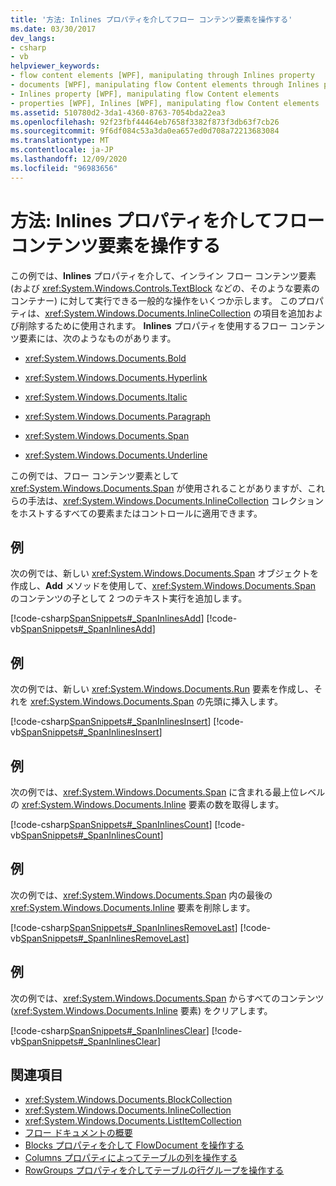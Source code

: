 ```yaml
---
title: '方法: Inlines プロパティを介してフロー コンテンツ要素を操作する'
ms.date: 03/30/2017
dev_langs:
- csharp
- vb
helpviewer_keywords:
- flow content elements [WPF], manipulating through Inlines property
- documents [WPF], manipulating flow Content elements through Inlines property
- Inlines property [WPF], manipulating flow Content elements
- properties [WPF], Inlines [WPF], manipulating flow Content elements
ms.assetid: 510780d2-3da1-4360-8763-7054bda22ea3
ms.openlocfilehash: 92f23fbf44464eb7658f3382f873f3db63f7cb26
ms.sourcegitcommit: 9f6df084c53a3da0ea657ed0d708a72213683084
ms.translationtype: MT
ms.contentlocale: ja-JP
ms.lasthandoff: 12/09/2020
ms.locfileid: "96983656"
---
```

# <a name="how-to-manipulate-flow-content-elements-through-the-inlines-property"></a>方法: Inlines プロパティを介してフロー コンテンツ要素を操作する
この例では、**Inlines** プロパティを介して、インライン フロー コンテンツ要素 (および <xref:System.Windows.Controls.TextBlock> などの、そのような要素のコンテナー) に対して実行できる一般的な操作をいくつか示します。 このプロパティは、<xref:System.Windows.Documents.InlineCollection> の項目を追加および削除するために使用されます。 **Inlines** プロパティを使用するフロー コンテンツ要素には、次のようなものがあります。  
  
- <xref:System.Windows.Documents.Bold>  
  
- <xref:System.Windows.Documents.Hyperlink>  
  
- <xref:System.Windows.Documents.Italic>  
  
- <xref:System.Windows.Documents.Paragraph>  
  
- <xref:System.Windows.Documents.Span>  
  
- <xref:System.Windows.Documents.Underline>  
  
 この例では、フロー コンテンツ要素として <xref:System.Windows.Documents.Span> が使用されることがありますが、これらの手法は、<xref:System.Windows.Documents.InlineCollection> コレクションをホストするすべての要素またはコントロールに適用できます。  
  
## <a name="example"></a>例  
 次の例では、新しい <xref:System.Windows.Documents.Span> オブジェクトを作成し、**Add** メソッドを使用して、<xref:System.Windows.Documents.Span> のコンテンツの子として 2 つのテキスト実行を追加します。  
  
 [!code-csharp[SpanSnippets#_SpanInlinesAdd](~/samples/snippets/csharp/VS_Snippets_Wpf/SpanSnippets/CSharp/Window1.xaml.cs#_spaninlinesadd)]
 [!code-vb[SpanSnippets#_SpanInlinesAdd](~/samples/snippets/visualbasic/VS_Snippets_Wpf/SpanSnippets/visualbasic/window1.xaml.vb#_spaninlinesadd)]  
  
## <a name="example"></a>例  
 次の例では、新しい <xref:System.Windows.Documents.Run> 要素を作成し、それを <xref:System.Windows.Documents.Span> の先頭に挿入します。  
  
 [!code-csharp[SpanSnippets#_SpanInlinesInsert](~/samples/snippets/csharp/VS_Snippets_Wpf/SpanSnippets/CSharp/Window1.xaml.cs#_spaninlinesinsert)]
 [!code-vb[SpanSnippets#_SpanInlinesInsert](~/samples/snippets/visualbasic/VS_Snippets_Wpf/SpanSnippets/visualbasic/window1.xaml.vb#_spaninlinesinsert)]  
  
## <a name="example"></a>例  
 次の例では、<xref:System.Windows.Documents.Span> に含まれる最上位レベルの <xref:System.Windows.Documents.Inline> 要素の数を取得します。  
  
 [!code-csharp[SpanSnippets#_SpanInlinesCount](~/samples/snippets/csharp/VS_Snippets_Wpf/SpanSnippets/CSharp/Window1.xaml.cs#_spaninlinescount)]
 [!code-vb[SpanSnippets#_SpanInlinesCount](~/samples/snippets/visualbasic/VS_Snippets_Wpf/SpanSnippets/visualbasic/window1.xaml.vb#_spaninlinescount)]  
  
## <a name="example"></a>例  
 次の例では、<xref:System.Windows.Documents.Span> 内の最後の <xref:System.Windows.Documents.Inline> 要素を削除します。  
  
 [!code-csharp[SpanSnippets#_SpanInlinesRemoveLast](~/samples/snippets/csharp/VS_Snippets_Wpf/SpanSnippets/CSharp/Window1.xaml.cs#_spaninlinesremovelast)]
 [!code-vb[SpanSnippets#_SpanInlinesRemoveLast](~/samples/snippets/visualbasic/VS_Snippets_Wpf/SpanSnippets/visualbasic/window1.xaml.vb#_spaninlinesremovelast)]  
  
## <a name="example"></a>例  
 次の例では、<xref:System.Windows.Documents.Span> からすべてのコンテンツ (<xref:System.Windows.Documents.Inline> 要素) をクリアします。  
  
 [!code-csharp[SpanSnippets#_SpanInlinesClear](~/samples/snippets/csharp/VS_Snippets_Wpf/SpanSnippets/CSharp/Window1.xaml.cs#_spaninlinesclear)]
 [!code-vb[SpanSnippets#_SpanInlinesClear](~/samples/snippets/visualbasic/VS_Snippets_Wpf/SpanSnippets/visualbasic/window1.xaml.vb#_spaninlinesclear)]  
  
## <a name="see-also"></a>関連項目

- <xref:System.Windows.Documents.BlockCollection>
- <xref:System.Windows.Documents.InlineCollection>
- <xref:System.Windows.Documents.ListItemCollection>
- [フロー ドキュメントの概要](flow-document-overview.md)
- [Blocks プロパティを介して FlowDocument を操作する](how-to-manipulate-a-flowdocument-through-the-blocks-property.md)
- [Columns プロパティによってテーブルの列を操作する](how-to-manipulate-table-columns-through-the-columns-property.md)
- [RowGroups プロパティを介してテーブルの行グループを操作する](how-to-manipulate-table-row-groups-through-the-rowgroups-property.md)
